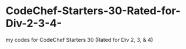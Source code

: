 # CodeChef-Starters-30-Rated-for-Div-2-3-4-
my codes for CodeChef Starters 30 (Rated for Div 2, 3, &amp; 4)
